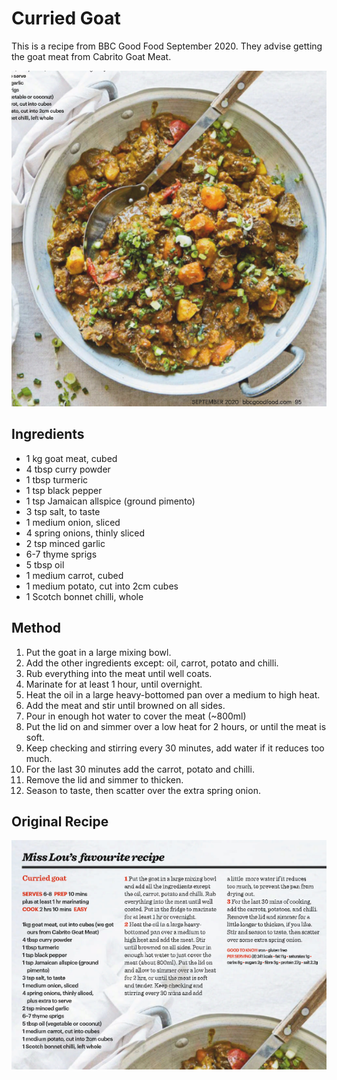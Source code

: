 
# Curried Goat # 

This is a recipe from BBC Good Food September 2020. They advise getting the goat meat from Cabrito Goat Meat.

![Curried Goat](/public/images/Curried-Goat.png)

## Ingredients ## 

- 1 kg goat meat, cubed
- 4 tbsp curry powder
- 1 tbsp turmeric
- 1 tsp black pepper
- 1 tsp Jamaican allspice (ground pimento)
- 3 tsp salt, to taste
- 1 medium onion, sliced
- 4 spring onions, thinly sliced
- 2 tsp minced garlic
- 6-7 thyme sprigs
- 5 tbsp oil
- 1 medium carrot, cubed
- 1 medium potato, cut into 2cm cubes
- 1 Scotch bonnet chilli, whole

## Method ## 

1. Put the goat in a large mixing bowl.
2. Add the other ingredients except: oil, carrot, potato and chilli.
3. Rub everything into the meat until well coats.
4. Marinate for at least 1 hour, until overnight.
5. Heat the oil in a large heavy-bottomed pan over a medium to high heat.
6. Add the meat and stir until browned on all sides.
7. Pour in enough hot water to cover the meat (~800ml)
8. Put the lid on and simmer over a low heat for 2 hours, or until the meat is soft.
9. Keep checking and stirring every 30 minutes, add water if it reduces too much.
10. For the last 30 minutes add the carrot, potato and chilli.
11. Remove the lid and simmer to thicken.
12. Season to taste, then scatter over the extra spring onion.

## Original Recipe

![Curried Goat Recipe](/public/images/Curried-Goat-Recipe.png)

